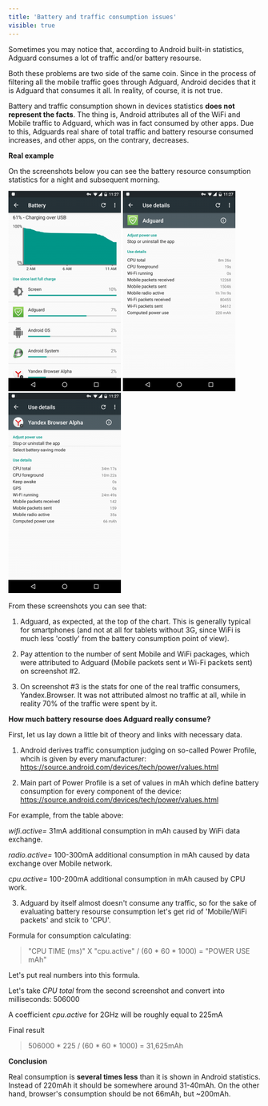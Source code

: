 ```yaml
---
title: 'Battery and traffic consumption issues'
visible: true
---
```


Sometimes you may notice that, according to Android built-in statistics, Adguard consumes a lot of traffic and/or battery resourse.

Both these problems are two side of the same coin. Since in the process of filtering all the mobile traffic goes through Adguard, Android decides that it is Adguard that consumes it all. In reality, of course, it is not true.

Battery and traffic consumption shown in devices statistics **does not represent the facts**. The thing is, Android attributes all of the WiFi and Mobile traffic to Adguard, which was in fact consumed by other apps. Due to this, Adguards real share of total traffic and battery resourse consumed increases, and other apps, on the contrary, decreases.

**Real example**

On the screenshots below you can see the battery resource consumption statistics for a night and subsequent morning.

![](battery_1_EN.png)
![](battery_2_EN.png)
![](battery_3_EN.png)

From these screenshots you can see that:

1. Adguard, as expected, at the top of the chart. This is generally typical for smartphones (and not at all for tablets without 3G, since WiFi is much less 'costly' from the battery consumption point of view).

2. Pay attention to the number of sent Mobile and WiFi packages, which were attributed to Adguard (Mobile packets sent и Wi-Fi packets sent) on screenshot #2.

3. On screenshot #3 is the stats for one of the real traffic consumers, Yandex.Browser. It was not attributed almost no traffic at all, while in reality 70% of the traffic were spent by it.

**How much battery resourse does Adguard really consume?**

First, let us lay down a little bit of theory and links with necessary data.

1. Android derives traffic consumption judging on so-called Power Profile, whcih is given by every manufacturer: <https://source.android.com/devices/tech/power/values.html>

2. Main part of Power Profile is a set of values in mAh which define battery consumption for every component of the device: <https://source.android.com/devices/tech/power/values.html>

For example, from the table above:

_wifi.active=_ 31mA additional consumption in mAh caused by WiFi data exchange.

_radio.active=_ 100-300mA additional consumption in mAh caused by data exchange over Mobile network.

_cpu.active=_ 100-200mA additional consumption in mAh caused by CPU work.

3. Adguard by itself almost doesn't consume any traffic, so for the sake of evaluating battery resourse consumption let's get rid of 'Mobile/WiFi packets' and stcik to 'CPU'.

Formulа for consumption calculating:

>"CPU TIME (ms)" X "cpu.active" / (60 * 60 * 1000) = "POWER USE mAh"

Let's put real numbers into this formula.

Let's take _CPU total_ from the second screenshot and convert into milliseconds: 506000

A coefficient _cpu.active_ for 2GHz will be roughly equal to 225mA

Final result

>506000 * 225 / (60 * 60 * 1000) = 31,625mAh

**Conclusion**

Real consumption is **several times less** than it is shown in Android statistics. Instead of 220mAh it should be somewhere around 31-40mAh. On the other hand, browser's consumption should be not 66mAh, but ~200mAh.
